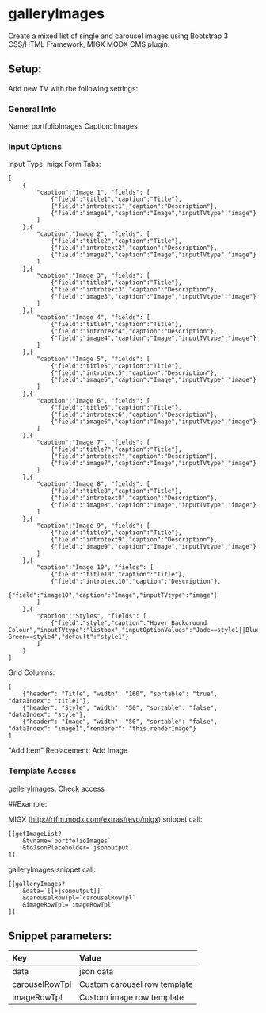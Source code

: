 # galleryImages

Create a mixed list of single and carousel images using Bootstrap 3 CSS/HTML Framework, MIGX MODX CMS plugin.

## Setup:

Add new TV with the following settings:

### General Info
Name: 		portfolioImages
Caption: 	Images

### Input Options
input Type:	migx
Form Tabs:
```
[
	{
		"caption":"Image 1", "fields": [
	    	{"field":"title1","caption":"Title"},
	    	{"field":"introtext1","caption":"Description"},
	    	{"field":"image1","caption":"Image","inputTVtype":"image"}
		]
	},{
		"caption":"Image 2", "fields": [
	    	{"field":"title2","caption":"Title"},
	    	{"field":"introtext2","caption":"Description"},
	    	{"field":"image2","caption":"Image","inputTVtype":"image"}
		]
	},{
		"caption":"Image 3", "fields": [
	    	{"field":"title3","caption":"Title"},
	    	{"field":"introtext3","caption":"Description"},
	    	{"field":"image3","caption":"Image","inputTVtype":"image"}
		]
	},{
		"caption":"Image 4", "fields": [
	    	{"field":"title4","caption":"Title"},
	    	{"field":"introtext4","caption":"Description"},
	    	{"field":"image4","caption":"Image","inputTVtype":"image"}
		]
	},{
		"caption":"Image 5", "fields": [
	    	{"field":"title5","caption":"Title"},
	    	{"field":"introtext5","caption":"Description"},
	    	{"field":"image5","caption":"Image","inputTVtype":"image"}
		]
	},{
		"caption":"Image 6", "fields": [
	    	{"field":"title6","caption":"Title"},
	    	{"field":"introtext6","caption":"Description"},
	    	{"field":"image6","caption":"Image","inputTVtype":"image"}
		]
	},{
		"caption":"Image 7", "fields": [
	    	{"field":"title7","caption":"Title"},
	    	{"field":"introtext7","caption":"Description"},
	    	{"field":"image7","caption":"Image","inputTVtype":"image"}
		]
	},{
		"caption":"Image 8", "fields": [
	    	{"field":"title8","caption":"Title"},
	    	{"field":"introtext8","caption":"Description"},
	    	{"field":"image8","caption":"Image","inputTVtype":"image"}
		]
	},{
		"caption":"Image 9", "fields": [
	    	{"field":"title9","caption":"Title"},
	    	{"field":"introtext9","caption":"Description"},
	    	{"field":"image9","caption":"Image","inputTVtype":"image"}
		]
	},{
		"caption":"Image 10", "fields": [
	    	{"field":"title10","caption":"Title"},
	    	{"field":"introtext10","caption":"Description"},
	    	{"field":"image10","caption":"Image","inputTVtype":"image"}
		]
	},{
		"caption":"Styles", "fields": [
	    	{"field":"style","caption":"Hover Background Colour","inputTVtype":"listbox","inputOptionValues":"Jade==style1||Blue==style2||Green==style3||Bright Green==style4","default":"style1"}
		]
	}
] 
```
Grid Columns:
```
[
	{"header": "Title", "width": "160", "sortable": "true", "dataIndex": "title1"},
	{"header": "Style", "width": "50", "sortable": "false", "dataIndex": "style"},
	{"header": "Image", "width": "50", "sortable": "false", "dataIndex": "image1","renderer": "this.renderImage"}
]
```
"Add Item" Replacement:	Add Image

### Template Access
gelleryImages:	Check access

##Example:

MIGX (http://rtfm.modx.com/extras/revo/migx) snippet call:
```
[[getImageList?
	&tvname=`portfolioImages`
	&toJsonPlaceholder=`jsonoutput`
]]
```
galleryImages snippet call:
```
[[galleryImages?
	&data=`[[+jsonoutput]]`
	&carouselRowTpl=`carouselRowTpl`
	&imageRowTpl=`imageRowTpl`
]]
```
## Snippet parameters:

| Key	           | Value                        |
|:-------------- | :----------------------------|
|data	           | json data			              |
|carouselRowTpl	 | Custom carousel row template |
|imageRowTpl	   | Custom image row template    |
